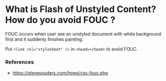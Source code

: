 # What is Flash of Unstyled Content? How do you avoid FOUC ?
FOUC occurs when user see an unstyled document with white background first and it suddenly finishes painting. 

Put `<link rel="stylesheet" />` in `<head></head>` to avoid FOUC.

### References
 - https://stevesouders.com/hpws/css-fouc.php
